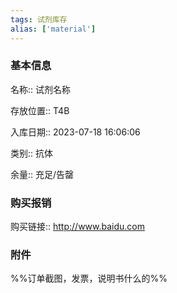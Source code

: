 ```yaml
---
tags: 试剂库存
alias: ['material']
---
```


### 基本信息

名称:: 试剂名称

存放位置:: T4B

入库日期:: 2023-07-18 16:06:06

类别:: 抗体

余量:: 充足/告罄


### 购买报销

购买链接:: http://www.baidu.com


### 附件
%%订单截图，发票，说明书什么的%%
